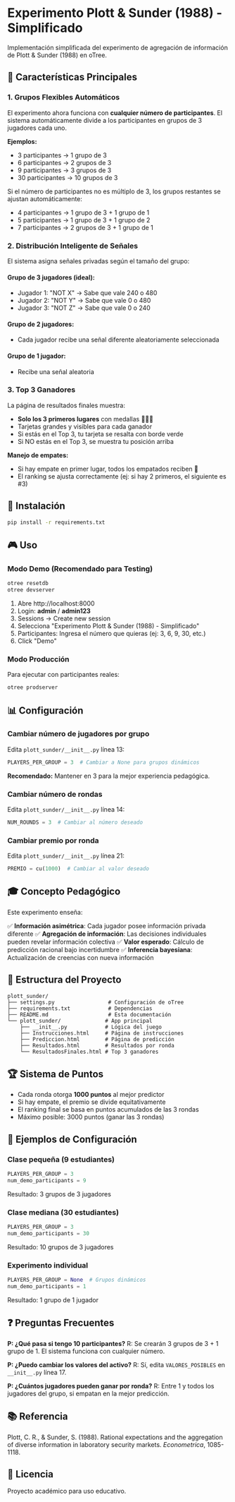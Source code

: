 # Experimento Plott & Sunder (1988) - Simplificado

Implementación simplificada del experimento de agregación de información de Plott & Sunder (1988) en oTree.

## 🎯 Características Principales

### 1. Grupos Flexibles Automáticos
El experimento ahora funciona con **cualquier número de participantes**. El sistema automáticamente divide a los participantes en grupos de 3 jugadores cada uno.

**Ejemplos:**
- 3 participantes → 1 grupo de 3
- 6 participantes → 2 grupos de 3
- 9 participantes → 3 grupos de 3
- 30 participantes → 10 grupos de 3

Si el número de participantes no es múltiplo de 3, los grupos restantes se ajustan automáticamente:
- 4 participantes → 1 grupo de 3 + 1 grupo de 1
- 5 participantes → 1 grupo de 3 + 1 grupo de 2
- 7 participantes → 2 grupos de 3 + 1 grupo de 1

### 2. Distribución Inteligente de Señales

El sistema asigna señales privadas según el tamaño del grupo:

#### Grupo de 3 jugadores (ideal):
- Jugador 1: "NOT X" → Sabe que vale 240 o 480
- Jugador 2: "NOT Y" → Sabe que vale 0 o 480
- Jugador 3: "NOT Z" → Sabe que vale 0 o 240

#### Grupo de 2 jugadores:
- Cada jugador recibe una señal diferente aleatoriamente seleccionada

#### Grupo de 1 jugador:
- Recibe una señal aleatoria

### 3. Top 3 Ganadores

La página de resultados finales muestra:
- **Solo los 3 primeros lugares** con medallas 🥇🥈🥉
- Tarjetas grandes y visibles para cada ganador
- Si estás en el Top 3, tu tarjeta se resalta con borde verde
- Si NO estás en el Top 3, se muestra tu posición arriba

**Manejo de empates:**
- Si hay empate en primer lugar, todos los empatados reciben 🥇
- El ranking se ajusta correctamente (ej: si hay 2 primeros, el siguiente es #3)

## 🚀 Instalación

```bash
pip install -r requirements.txt
```

## 🎮 Uso

### Modo Demo (Recomendado para Testing)

```bash
otree resetdb
otree devserver
```

1. Abre http://localhost:8000
2. Login: **admin** / **admin123**
3. Sessions → Create new session
4. Selecciona "Experimento Plott & Sunder (1988) - Simplificado"
5. Participantes: Ingresa el número que quieras (ej: 3, 6, 9, 30, etc.)
6. Click "Demo"

### Modo Producción

Para ejecutar con participantes reales:

```bash
otree prodserver
```

## 📊 Configuración

### Cambiar número de jugadores por grupo

Edita `plott_sunder/__init__.py` línea 13:

```python
PLAYERS_PER_GROUP = 3  # Cambiar a None para grupos dinámicos
```

**Recomendado:** Mantener en 3 para la mejor experiencia pedagógica.

### Cambiar número de rondas

Edita `plott_sunder/__init__.py` línea 14:

```python
NUM_ROUNDS = 3  # Cambiar al número deseado
```

### Cambiar premio por ronda

Edita `plott_sunder/__init__.py` línea 21:

```python
PREMIO = cu(1000)  # Cambiar al valor deseado
```

## 🎓 Concepto Pedagógico

Este experimento enseña:

✅ **Información asimétrica**: Cada jugador posee información privada diferente
✅ **Agregación de información**: Las decisiones individuales pueden revelar información colectiva
✅ **Valor esperado**: Cálculo de predicción racional bajo incertidumbre
✅ **Inferencia bayesiana**: Actualización de creencias con nueva información

## 📁 Estructura del Proyecto

```
plott_sunder/
├── settings.py                 # Configuración de oTree
├── requirements.txt            # Dependencias
├── README.md                   # Esta documentación
└── plott_sunder/              # App principal
    ├── __init__.py            # Lógica del juego
    ├── Instrucciones.html     # Página de instrucciones
    ├── Prediccion.html        # Página de predicción
    ├── Resultados.html        # Resultados por ronda
    └── ResultadosFinales.html # Top 3 ganadores
```

## 🏆 Sistema de Puntos

- Cada ronda otorga **1000 puntos** al mejor predictor
- Si hay empate, el premio se divide equitativamente
- El ranking final se basa en puntos acumulados de las 3 rondas
- Máximo posible: 3000 puntos (ganar las 3 rondas)

## 🔧 Ejemplos de Configuración

### Clase pequeña (9 estudiantes)
```python
PLAYERS_PER_GROUP = 3
num_demo_participants = 9
```
Resultado: 3 grupos de 3 jugadores

### Clase mediana (30 estudiantes)
```python
PLAYERS_PER_GROUP = 3
num_demo_participants = 30
```
Resultado: 10 grupos de 3 jugadores

### Experimento individual
```python
PLAYERS_PER_GROUP = None  # Grupos dinámicos
num_demo_participants = 1
```
Resultado: 1 grupo de 1 jugador

## ❓ Preguntas Frecuentes

**P: ¿Qué pasa si tengo 10 participantes?**
R: Se crearán 3 grupos de 3 + 1 grupo de 1. El sistema funciona con cualquier número.

**P: ¿Puedo cambiar los valores del activo?**
R: Sí, edita `VALORES_POSIBLES` en `__init__.py` línea 17.

**P: ¿Cuántos jugadores pueden ganar por ronda?**
R: Entre 1 y todos los jugadores del grupo, si empatan en la mejor predicción.

## 📚 Referencia

Plott, C. R., & Sunder, S. (1988). Rational expectations and the aggregation of diverse information in laboratory security markets. *Econometrica*, 1085-1118.

## 📝 Licencia

Proyecto académico para uso educativo.
